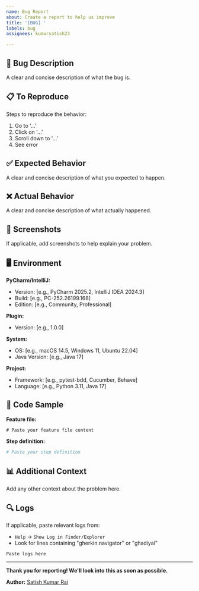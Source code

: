 ```yaml
---
name: Bug Report
about: Create a report to help us improve
title: '[BUG] '
labels: bug
assignees: kumarsatish23

---
```


## 🐛 Bug Description

A clear and concise description of what the bug is.

## 📋 To Reproduce

Steps to reproduce the behavior:
1. Go to '...'
2. Click on '...'
3. Scroll down to '...'
4. See error

## ✅ Expected Behavior

A clear and concise description of what you expected to happen.

## ❌ Actual Behavior

A clear and concise description of what actually happened.

## 📸 Screenshots

If applicable, add screenshots to help explain your problem.

## 🖥️ Environment

**PyCharm/IntelliJ:**
- Version: [e.g., PyCharm 2025.2, IntelliJ IDEA 2024.3]
- Build: [e.g., PC-252.26199.168]
- Edition: [e.g., Community, Professional]

**Plugin:**
- Version: [e.g., 1.0.0]

**System:**
- OS: [e.g., macOS 14.5, Windows 11, Ubuntu 22.04]
- Java Version: [e.g., Java 17]

**Project:**
- Framework: [e.g., pytest-bdd, Cucumber, Behave]
- Language: [e.g., Python 3.11, Java 17]

## 📝 Code Sample

**Feature file:**
```gherkin
# Paste your feature file content
```

**Step definition:**
```python
# Paste your step definition
```

## 📊 Additional Context

Add any other context about the problem here.

## 🔍 Logs

If applicable, paste relevant logs from:
- `Help` → `Show Log in Finder/Explorer`
- Look for lines containing "gherkin.navigator" or "ghadiyal"

```
Paste logs here
```

---

**Thank you for reporting! We'll look into this as soon as possible.**

**Author:** [Satish Kumar Rai](https://github.com/kumarsatish23)

